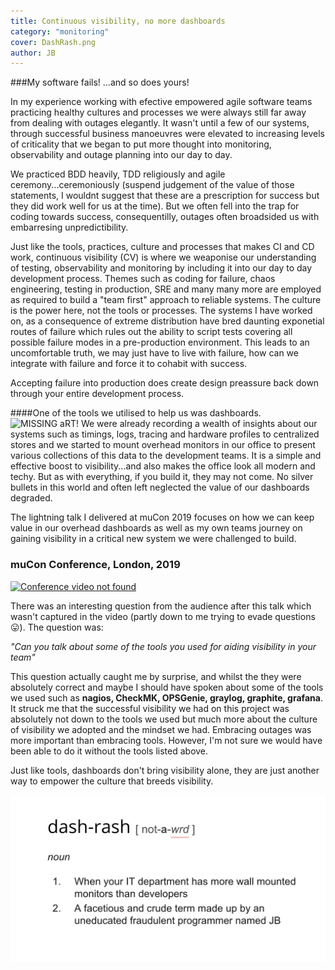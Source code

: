 ```yaml
---
title: Continuous visibility, no more dashboards
category: "monitoring"
cover: DashRash.png
author: JB
---
```


###My software fails! …and so does yours!

In my experience working with efective empowered agile software teams practicing healthy cultures and processes we were always still far away from dealing with outages elegantly. It wasn't until a few of our systems, through successful business manoeuvres were elevated to increasing levels of criticality that we began to put more thought into monitoring, observability and outage planning into our day to day.

We practiced BDD heavily, TDD religiously and agile ceremony...ceremoniously (suspend judgement of the value of those statements, I wouldnt suggest that these are a prescription for success but they did work well for us at the time). But we often fell into the trap for coding towards success, consequentilly, outages often broadsided us with embarresing unpredictibility.

Just like the tools, practices, culture and processes that makes CI and CD work, continuous visibility (CV) is where we weaponise our understanding of testing, observability and monitoring by including it into our day to day development process. Themes such as coding for failure, chaos engineering, testing in production, SRE and many many more are employed as required to build a "team first" approach to reliable systems. The culture is the power here, not the tools or processes. The systems I have worked on, as a consequence of extreme distribution have bred daunting exponetial routes of failure which rules out the ability to script tests covering all possible failure modes in a pre-production environment. This leads to an uncomfortable truth, we may just have to live with failure, how can we integrate with failure and force it to cohabit with success. 

Accepting failure into production does create design preassure back down through your entire development process. 

####One of the tools we utilised to help us was dashboards.
![MISSING aRT!](roboMon.png "Visualize success!")
We were already recording a wealth of insights about our systems such as timings, logs, tracing and hardware profiles to centralized stores and we started to mount overhead monitors in our office to present various collections of this data to the development teams. It is a simple and effective boost to visibility...and also makes the office look all modern and techy. But as with everything, if you build it, they may not come. No silver bullets in this world and often left neglected the value of our dashboards degraded.

The lightning talk I delivered at muCon 2019 focuses on how we can keep value in our overhead dashboards as well as my own teams journey on gaining visibility in a critical new system we were challenged to build.


### muCon Conference, London, 2019

[![Conference video not found](https://i.vimeocdn.com/video/787121577.webp?mw=640&mh=360)](https://player.vimeo.com/video/339167478 "Continuous Visivility, no more dashboards!")

There was an interesting question from the audience after this talk which wasn't captured in the video (partly down to me trying to evade questions :stuck_out_tongue:). The question was:

*"Can you talk about some of the tools you used for aiding visibility in your team"*

This question actually caught me by surprise, and whilst the they were absolutely correct and maybe I should have spoken about some of the tools we used such as **nagios, CheckMK, OPSGenie, graylog, graphite, grafana**. It struck me that the successful visibility we had on this project was absolutely not down to the tools we used but much more about the culture of visibility we adopted and the mindset we had. Embracing outages was more important than embracing tools. However, I'm not sure we would have been able to do it without the tools listed above.

Just like tools, dashboards don't bring visibility alone, they are just another way to empower the culture that breeds visibility.

![](./dash-rash-12334.png)